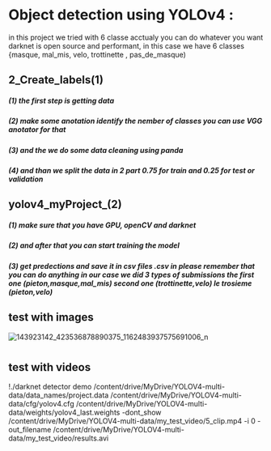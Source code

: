 # Object detection using YOLOv4 :
in this project we tried with 6 classe acctualy you can do whatever you want darknet is open source and performant, in this case we have 6 classes {masque, mal_mis, velo, trottinette , pas_de_masque)

## 2_Create_labels(1)
##### (1) the first step is getting data
##### (2) make some anotation identify the nember of classes you can use VGG anotator for that
##### (3) and the we do some data cleaning using panda
##### (4) and than we split the data in 2 part 0.75 for train and 0.25 for test or validation 

## yolov4_myProject_(2)
##### (1) make sure that you have GPU, openCV and darknet 
##### (2) and after that you can start training the model 
##### (3) get predections and save it in csv files .csv in please remember that you can do anything in our case we did 3 types of submissions the first one  (pieton,masque,mal_mis) second one (trottinette,velo) le trosieme (pieton,velo)
## test with images 
![143923142_423536878890375_1162483937575691006_n](https://user-images.githubusercontent.com/74276606/106903837-ccdfac80-66fa-11eb-834e-c5df5b95be52.gif)
#
## test with videos
!./darknet detector demo /content/drive/MyDrive/YOLOV4-multi-data/data_names/project.data /content/drive/MyDrive/YOLOV4-multi-data/cfg/yolov4.cfg /content/drive/MyDrive/YOLOV4-multi-data/weights/yolov4_last.weights -dont_show /content/drive/MyDrive/YOLOV4-multi-data/my_test_video/5_clip.mp4 -i 0 -out_filename /content/drive/MyDrive/YOLOV4-multi-data/my_test_video/results.avi
